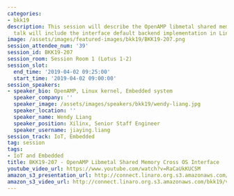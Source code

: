 ```yaml
---
categories:
- bkk19
description: This session will describe the OpenAMP libmetal shared memory API. The
  talk will include the interface default backend implementation in Linux system
image: /assets/images/featured-images/bkk19/BKK19-207.png
session_attendee_num: '39'
session_id: BKK19-207
session_room: Session Room 1 (Lotus 1-2)
session_slot:
  end_time: '2019-04-02 09:25:00'
  start_time: '2019-04-02 09:00:00'
session_speakers:
- speaker_bio: OpenAMP, Linux kernel, Embedded system
  speaker_company: ''
  speaker_image: /assets/images/speakers/bkk19/wendy-liang.jpg
  speaker_location: ''
  speaker_name: Wendy Liang
  speaker_position: Xilinx, Senior Staff Engineer
  speaker_username: jiaying.liang
session_track: IoT, Embedded
tag: session
tags:
- IoT and Embedded
title: BKK19-207 - OpenAMP Libmetal Shared Memory Cross OS Interface
youtube_video_url: https://www.youtube.com/watch?v=RaCaUkKUCSM
amazon_s3_presentation_url: http://connect.linaro.org.s3.amazonaws.com/bkk19/presentations/bkk19-207.pdf
amazon_s3_video_url: http://connect.linaro.org.s3.amazonaws.com/bkk19/videos/bkk19-207.mp4
---
```

